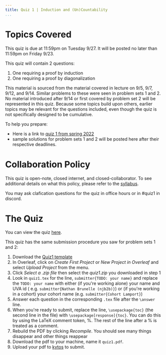 ```yaml
---
title: Quiz 1 | Induction and (Un)Countability
...
```



# Topics Covered

This quiz is due at 11:59pm on Tuesday 9/27. It will be posted no later than 11:59pm on Friday 9/23.

This quiz will contain 2 questions:

1. One requiring a proof by induction
1. One requiring a proof by diagonalization

This material is sourced from the material covered in lecture on 9/5, 9/7, 9/12, and 9/14. Similar problems to these were seen in problem sets 1 and 2. No material introduced after 9/14 or first covered by problem set 2 will be represented in this quiz. Because some topics build upon others, earlier topics may be relevant for the questions included, even though the quiz is not specifically designed to be cumulative. 

To help you prepare:

- Here is a link to [quiz 1 from spring 2022](files/ps/quiz1_s22.pdf)
- sample solutions for problem sets 1 and 2 will be posted here after their respective deadlines.


# Collaboration Policy

This quiz is open-note, closed internet, and closed-collaborator. To see additional details on what this policy, please refer to the [syllabus](/syllabus.html).

You may ask clafication questions for the quiz in office hours or in #quiz1 in discord.


# The Quiz

You can view the quiz [here](/files/ps/quiz1_blank.pdf).

This quiz has the same submission procedure you saw for problem sets 1 and 2:

1. Download the [Quiz1 template](https://www.cs.virginia.edu/~njb2b/cstheory/f2022/files/ps/quiz1.zip)
1. In Overleaf, click on *Create First Project* or *New Project in Overleaf* and select *Upload Project* from the menu.
1. Click *Select a .zip file* then select the *quiz1.zip* you downloaded in step 1
1. Look in `quiz1.tex` for the line, `submitter{TODO: your name}` and replace the `TODO: your name` with either (if you're working alone) your name and UVA id ( e.g. `submitter{Nathan Brunelle (njb2b)}`) or (if you're working in a cohort) your cohort name (e.g. `submitter{Cohort Lamport}`)
1. Answer each question in the corresponding `.tex` file after the `\answer` line. 
1. When you're ready to submit, replace the line, `\usepackage{toc}` (the second line in the file) with `\usepackage[response]{toc}`. You can do this by using the LaTeX comment token, %. The rest of the line after a % is treated as a comment. 
1. Rebuild the PDF by clicking *Recompile*. You should see many things disappear and other things reappear
1. Download the pdf to your machine, name it `quiz1.pdf`.
1. Upload your pdf to [kytos](https://kytos.cs.virginia.edu/cstheory) to submit.

